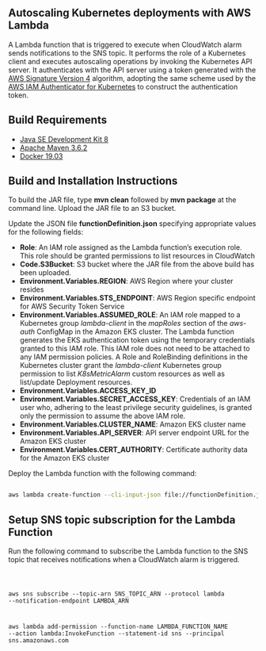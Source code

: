 ## Autoscaling Kubernetes deployments with AWS Lambda

A Lambda function that is triggered to execute when CloudWatch alarm sends notifications to the SNS topic. It performs the role of a Kubernetes client and executes autoscaling operations by invoking the Kubernetes API server. It authenticates with the API server using a token generated with the <a href="https://docs.aws.amazon.com/AmazonS3/latest/API/sig-v4-authenticating-requests.html">AWS Signature Version 4</a>  algorithm, adopting the same scheme used by the <a href="https://github.com/kubernetes-sigs/aws-iam-authenticator">AWS IAM Authenticator for Kubernetes</a> to construct the authentication token. 

## Build Requirements

<ul>
  <li><a href="https://www.oracle.com/java/technologies/javase/javase-jdk8-downloads.html">Java SE Development Kit 8</a></li>
  <li><a href="https://maven.apache.org/download.cgi">Apache Maven 3.6.2</a></li>
  <li><a href="https://www.docker.com/products/container-runtime">Docker 19.03</a></li>
</ul>

## Build and Installation Instructions

To build the JAR file, type <b>mvn clean</b> followed by <b>mvn package</b> at the command line. Upload the JAR file to an S3 bucket.

Update the JSON file <b>functionDefinition.json</b> specifying appropriate values for the following fields:

<ul>
  <li><b>Role</b>: An IAM role assigned as the Lambda function’s execution role. This role should be granted permissions to list resources in CloudWatch</li>
  <li><b>Code.S3Bucket</b>: S3 bucket where the JAR file from the above build has been uploaded.
  <li><b>Environment.Variables.REGION</b>: AWS Region where your cluster resides</li>
  <li><b>Environment.Variables.STS_ENDPOINT</b>: AWS Region specific endpoint for AWS Security Token Service</li>
  <li><b>Environment.Variables.ASSUMED_ROLE</b>: An IAM role mapped to a Kubernetes group <i>lambda-client</i> in the <i>mapRoles</i> section of the <i>aws-auth</i> ConfigMap in the Amazon EKS cluster. The Lambda function generates the EKS authentication token using the temporary credentials granted to this IAM role. This IAM role does not need to be attached to any IAM permission policies. A Role and RoleBinding definitions in the Kubernetes cluster grant the <i>lambda-client</i> Kubernetes group permission to list <i>K8sMetricAlarm</i> custom resources as well as list/update Deployment resources.</li>
  <li><b>Environment.Variables.ACCESS_KEY_ID</b></li>
  <li><b>Environment.Variables.SECRET_ACCESS_KEY</b>: Credentials of an IAM user who, adhering to the least privilege security guidelines, is granted only the permission to assume the above IAM role.</li>
  <li><b>Environment.Variables.CLUSTER_NAME</b>: Amazon EKS cluster name</li>
  <li><b>Environment.Variables.API_SERVER</b>: API server endpoint URL for the Amazon EKS cluster</li>
  <li><b>Environment.Variables.CERT_AUTHORITY</b>: Certificate authority data for the Amazon EKS cluster</li>
</ul>
  
Deploy the Lambda function with the following command:
```bash

aws lambda create-function --cli-input-json file://functionDefinition.json

```

## Setup SNS topic subscription for the Lambda Function

Run the following command to subscribe the Lambda function to the SNS topic that receives notifications when a CloudWatch alarm is triggered.

<code>
  
aws sns subscribe --topic-arn SNS_TOPIC_ARN --protocol lambda --notification-endpoint LAMBDA_ARN

aws lambda add-permission --function-name LAMBDA_FUNCTION_NAME --action lambda:InvokeFunction --statement-id sns --principal sns.amazonaws.com

</code>
